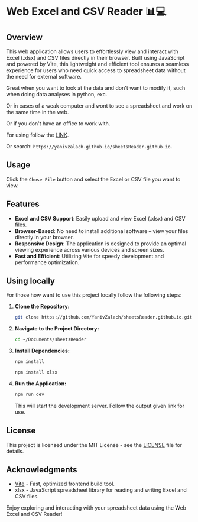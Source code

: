 # Web Excel and CSV Reader 📊💻

## Overview

This web application allows users to effortlessly view and interact with Excel (.xlsx) and CSV files directly in their browser. Built using JavaScript and powered by Vite, this lightweight and efficient tool ensures a seamless experience for users who need quick access to spreadsheet data without the need for external software.

Great when you want to look at the data and don't want to modify it, such when doing data analyses in python, exc.

Or in cases of a weak computer and wont to see a spreadsheet and work on the same time in the web.

Or if you don't have an office to work with.

For using follow the [LINK](https://yanivzalach.github.io/sheetsReader.github.io/).

Or search: `https://yanivzalach.github.io/sheetsReader.github.io`.

## Usage

Click the `Chose File` button and select the Excel or CSV file you want to view.

## Features

- **Excel and CSV Support**: Easily upload and view Excel (.xlsx) and CSV files.
- **Browser-Based**: No need to install additional software – view your files directly in your browser.
- **Responsive Design**: The application is designed to provide an optimal viewing experience across various devices and screen sizes.
- **Fast and Efficient**: Utilizing Vite for speedy development and performance optimization.

## Using locally

For those how want to use this project locally follow the following steps:

1. **Clone the Repository:**
   ```bash
   git clone https://github.com/YanivZalach/sheetsReader.github.io.git ~/Documents/sheetsReader
   ```

2. **Navigate to the Project Directory:**
   ```bash
   cd ~/Documents/sheetsReader
   ```

3. **Install Dependencies:**
   ```bash
   npm install
   ```

    ```bash
    npm install xlsx
    ```

4. **Run the Application:**
   ```bash
   npm run dev
   ```

   This will start the development server. Follow the output given link for use.

## License

This project is licensed under the MIT License - see the [LICENSE](LICENSE) file for details.

## Acknowledgments

- [Vite](https://vitejs.dev/) - Fast, optimized frontend build tool.
- xlsx - JavaScript spreadsheet library for reading and writing Excel and CSV files.

Enjoy exploring and interacting with your spreadsheet data using the Web Excel and CSV Reader!
